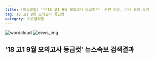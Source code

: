 ```yaml
---
title: (이슈클립) '**18 고1 9월 모의고사 등급컷**' 관련 이슈, 기사 모아 보기
tag: 18 고1 9월 모의고사 등급컷
category: 이슈클리핑
---
```

![wordcloud](https://s3.ap-northeast-2.amazonaws.com/lyrics101-wordcloud/2018-09-05-1536140386.png)
![news_img](https://user-images.githubusercontent.com/42597476/44507050-1206f400-a6e4-11e8-8d98-7ffbfebb353f.png)
## **'**18 고1 9월 모의고사 등급컷**'** 뉴스속보 검색결과

